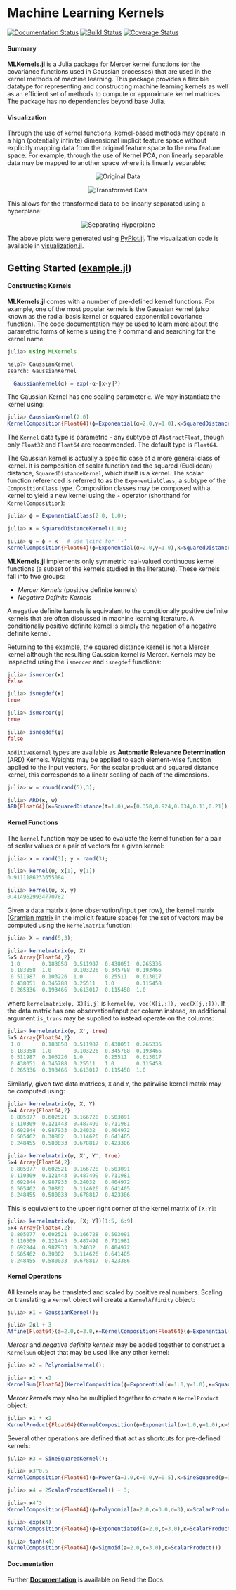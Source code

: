 # Machine Learning Kernels

[![Documentation Status](https://readthedocs.org/projects/mlkernels/badge/?version=latest)](http://mlkernels.readthedocs.org/en/latest/?badge=latest)
[![Build Status](https://travis-ci.org/trthatcher/MLKernels.jl.svg?branch=master)](https://travis-ci.org/trthatcher/MLKernels.jl)
[![Coverage Status](https://coveralls.io/repos/trthatcher/MLKernels.jl/badge.svg)](https://coveralls.io/r/trthatcher/MLKernels.jl)

#### Summary

**MLKernels.jl** is a Julia package for Mercer kernel functions (or the 
covariance functions used in Gaussian processes) that are used in the kernel 
methods of machine learning. This package provides a flexible datatype for 
representing and constructing machine learning kernels as well as an efficient
set of methods to compute or approximate kernel matrices. The package has no 
dependencies beyond base Julia.

#### Visualization

Through the use of kernel functions, kernel-based methods may operate in a high
(potentially infinite) dimensional implicit feature space without explicitly
mapping data from the original feature space to the new feature space. For 
example, through the use of Kernel PCA, non linearly separable data may be 
mapped to another space where it is linearly separable:

<p align="center"><img alt="Original Data" src="example/img/original.png"  /></p>
<p align="center"><img alt="Transformed Data" src="example/img/wireframe.png"  /></p>

This allows for the transformed data to be linearly separated using a 
hyperplane:

<p align="center"><img alt="Separating Hyperplane" src="example/img/separatinghyperplane.png"  /></p>

The above plots were generated using
[PyPlot.jl](https://github.com/stevengj/PyPlot.jl). The visualization code is
available in [visualization.jl](/example/visualization.jl).

## Getting Started ([example.jl](example/example.j))

#### Constructing Kernels

**MLKernels.jl** comes with a number of pre-defined kernel functions. For 
example, one of the most popular kernels is the Gaussian kernel (also known as 
the radial basis kernel or squared exponential covariance function). The code 
documentation may be used to learn more about the parametric forms of kernels 
using the `?` command and searching for the kernel name:

```julia
julia> using MLKernels

help?> GaussianKernel
search: GaussianKernel

  GaussianKernel(α) = exp(-α⋅‖x-y‖²)
```
The Gaussian Kernel has one scaling parameter `α`. We may instantiate the kernel
using:

```julia
julia> GaussianKernel(2.0)
KernelComposition{Float64}(ϕ=Exponential(α=2.0,γ=1.0),κ=SquaredDistance(t=1.0))
```

The `Kernel` data type is parametric - any subtype of `AbstractFloat`, though
only `Float32` and `Float64` are recommended. The default type is `Float64`.

The Gaussian kernel is actually a specific case of a more general class of
kernel. It is composition of scalar function and the squared (Euclidean) 
distance, `SquaredDistanceKernel`, which itself is a kernel. The scalar function
 referenced is referred to as the `ExponentialClass`, a subtype of the 
`CompositionClass` type. Composition classes may be composed with a kernel to 
yield a new kernel using the `∘` operator (shorthand for `KernelComposition`):

```julia
julia> ϕ = ExponentialClass(2.0, 1.0);

julia> κ = SquaredDistanceKernel(1.0);

julia> ψ = ϕ ∘ κ   # use \circ for '∘'
KernelComposition{Float64}(ϕ=Exponential(α=2.0,γ=1.0),κ=SquaredDistance(t=1.0))
```

**MLKernels.jl** implements only symmetric real-valued continuous kernel 
functions (a subset of the kernels studied in the literature). These kernels 
fall into two groups:
 - *Mercer Kernels* (positive definite kernels)
 - *Negative Definite Kernels*

A negative definite kernels is equivalent to the conditionally positive definite
kernels that are often discussed in machine learning literature. A conditionally
positive definite kernel is simply the negation of a negative definite kernel.

Returning to the example, the squared distance kernel is not a Mercer kernel 
although the resulting Gaussian kernel *is* Mercer. Kernels may be inspected 
using the `ismercer` and `isnegdef` functions:

```julia
julia> ismercer(κ)
false

julia> isnegdef(κ)
true

julia> ismercer(ψ)
true

julia> isnegdef(ψ)
false
```

`AdditiveKernel` types are available as **Automatic Relevance Determination** 
(ARD) Kernels. Weights may be applied to each element-wise function applied to
the input vectors. For the scalar product and squared distance kernel, this 
corresponds to a linear scaling of each of the dimensions.

```julia
julia> w = round(rand(5),3);

julia> ARD(κ, w)
ARD{Float64}(κ=SquaredDistance(t=1.0),w=[0.358,0.924,0.034,0.11,0.21])
```

#### Kernel Functions

The `kernel` function may be used to evaluate the kernel function for a pair of
scalar values or a pair of vectors for a given kernel:

```julia
julia> x = rand(3); y = rand(3);

julia> kernel(ψ, x[1], y[1])
0.9111186233655084

julia> kernel(ψ, x, y)
0.4149629934770782
```

Given a data matrix `X` (one observation/input per row), the kernel matrix
([Gramian matrix](https://en.wikipedia.org/wiki/Gramian_matrix) in the implicit 
feature space) for the set of vectors may be computed using the `kernelmatrix`
function:

```julia
julia> X = rand(5,3);

julia> kernelmatrix(ψ, X)
5x5 Array{Float64,2}:
 1.0       0.183858  0.511987  0.438051  0.265336
 0.183858  1.0       0.103226  0.345788  0.193466
 0.511987  0.103226  1.0       0.25511   0.613017
 0.438051  0.345788  0.25511   1.0       0.115458
 0.265336  0.193466  0.613017  0.115458  1.0     
```

where `kernelmatrix(ψ, X)[i,j]` is `kernel(ψ, vec(X[i,:]), vec(X[j,:]))`. If the
data matrix has one observation/input per column instead, an additional argument
`is_trans` may be supplied to instead operate on the columns:

```julia
julia> kernelmatrix(ψ, X', true)
5x5 Array{Float64,2}:
 1.0       0.183858  0.511987  0.438051  0.265336
 0.183858  1.0       0.103226  0.345788  0.193466
 0.511987  0.103226  1.0       0.25511   0.613017
 0.438051  0.345788  0.25511   1.0       0.115458
 0.265336  0.193466  0.613017  0.115458  1.0     
```

Similarly, given two data matrices, `X` and `Y`, the pairwise kernel matrix may
be computed using:

```julia
julia> kernelmatrix(ψ, X, Y)
5x4 Array{Float64,2}:
 0.805077  0.602521  0.166728  0.503091
 0.110309  0.121443  0.487499  0.711981
 0.692844  0.987933  0.24032   0.404972
 0.505462  0.30802   0.114626  0.641405
 0.248455  0.580033  0.678817  0.423386

julia> kernelmatrix(ψ, X', Y', true)
5x4 Array{Float64,2}:
 0.805077  0.602521  0.166728  0.503091
 0.110309  0.121443  0.487499  0.711981
 0.692844  0.987933  0.24032   0.404972
 0.505462  0.30802   0.114626  0.641405
 0.248455  0.580033  0.678817  0.423386
```

This is equivalent to the upper right corner of the kernel matrix of `[X;Y]`:

```julia
julia> kernelmatrix(ψ, [X; Y])[1:5, 6:9]
5x4 Array{Float64,2}:
 0.805077  0.602521  0.166728  0.503091
 0.110309  0.121443  0.487499  0.711981
 0.692844  0.987933  0.24032   0.404972
 0.505462  0.30802   0.114626  0.641405
 0.248455  0.580033  0.678817  0.423386
```

#### Kernel Operations

All kernels may be translated and scaled by positive real numbers. Scaling or
translating a `Kernel` object will create a `KernelAffinity` object:

```julia
julia> κ1 = GaussianKernel();

julia> 2κ1 + 3
Affine{Float64}(a=2.0,c=3.0,κ=KernelComposition{Float64}(ϕ=Exponential(α=1.0,γ=1.0),κ=SquaredDistance(t=1.0)))
```

*Mercer* and *negative definite kernels* may be added together to construct a
`KernelSum` object that may be used like any other kernel:

```julia
julia> κ2 = PolynomialKernel();

julia> κ1 + κ2
KernelSum{Float64}(KernelComposition(ϕ=Exponential(α=1.0,γ=1.0),κ=SquaredDistance(t=1.0)), KernelComposition(ϕ=Polynomial(a=1.0,c=1.0,d=3),κ=ScalarProduct()))
```

*Mercer kernels* may also be multiplied together to create a `KernelProduct`
object:

```julia
julia> κ1 * κ2
KernelProduct{Float64}(KernelComposition(ϕ=Exponential(α=1.0,γ=1.0),κ=SquaredDistance(t=1.0)), KernelComposition(ϕ=Polynomial(a=1.0,c=1.0,d=3),κ=ScalarProduct()))
```

Several other operations are defined that act as shortcuts for pre-defined
kernels:

```julia
julia> κ3 = SineSquaredKernel();

julia> κ3^0.5
KernelComposition{Float64}(ϕ=Power(a=1.0,c=0.0,γ=0.5),κ=SineSquared(p=3.141592653589793,t=1.0))

julia> κ4 = 2ScalarProductKernel() + 3;

julia> κ4^3
KernelComposition{Float64}(ϕ=Polynomial(a=2.0,c=3.0,d=3),κ=ScalarProduct())

julia> exp(κ4)
KernelComposition{Float64}(ϕ=Exponentiated(a=2.0,c=3.0),κ=ScalarProduct())

julia> tanh(κ4)
KernelComposition{Float64}(ϕ=Sigmoid(a=2.0,c=3.0),κ=ScalarProduct())
```

#### Documentation

Further [**Documentation**](http://http://mlkernels.readthedocs.org/en/latest/)
is available on Read the Docs. 

